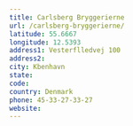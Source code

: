 ```yaml
---
title: Carlsberg Bryggerierne
url: /carlsberg-bryggerierne/
latitude: 55.6667
longitude: 12.5393
address1: Vesterflledvej 100
address2: 
city: Kbenhavn
state: 
code: 
country: Denmark
phone: 45-33-27-33-27
website: 
---
```


